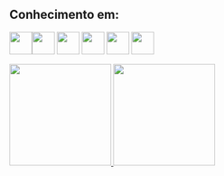 ## Conhecimento em:
<img loading="js" src="https://cdn.jsdelivr.net/gh/devicons/devicon/icons/javascript/javascript-original.svg" width="40" height="40"/><img loading="node" src="https://cdn.jsdelivr.net/gh/devicons/devicon/icons/nodejs/nodejs-original.svg" width="40" height="40"/>
<img loading="php" src="https://cdn.jsdelivr.net/gh/devicons/devicon/icons/php/php-original.svg" width="40" height="40"/>
<img loading="python" src="https://cdn.jsdelivr.net/gh/devicons/devicon/icons/python/python-original.svg" width="40" height="40"/>
<img loading="react" src="https://cdn.jsdelivr.net/gh/devicons/devicon/icons/react/react-original.svg" width="40" height="40"/>
<img loading="tailwind" src="https://cdn.jsdelivr.net/gh/devicons/devicon/icons/tailwindcss/tailwindcss-plain.svg" width="40" height="40"/>

<div>
<a href="https://github.com/Brnvenan">
<img loading="lazy" height="180em" src="https://github-readme-stats.vercel.app/api/top-langs/?username=Brnvenan&layout=compact&langs_count=7&theme=dracula"/>
<img loading="lazy" height="180em" src="https://github-readme-stats.vercel.app/api?username=Brnvenan&show_icons=true&theme=dracula&include_all_commits=true&count_private=true"/>
</div>
